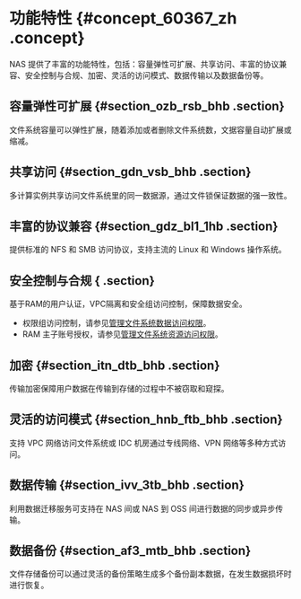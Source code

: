 # 功能特性 {#concept_60367_zh .concept}

NAS 提供了丰富的功能特性，包括：容量弹性可扩展、共享访问、丰富的协议兼容、安全控制与合规、加密、灵活的访问模式、数据传输以及数据备份等。

## 容量弹性可扩展 {#section_ozb_rsb_bhb .section}

文件系统容量可以弹性扩展，随着添加或者删除文件系统数，文据容量自动扩展或缩减。

## 共享访问 {#section_gdn_vsb_bhb .section}

多计算实例共享访问文件系统里的同一数据源，通过文件锁保证数据的强一致性。

## 丰富的协议兼容 {#section_gdz_bl1_1hb .section}

提供标准的 NFS 和 SMB 访问协议，支持主流的 Linux 和 Windows 操作系统。

## 安全控制与合规 { .section}

基于RAM的用户认证，VPC隔离和安全组访问控制，保障数据安全。

-   权限组访问控制，请参见[管理文件系统数据访问权限](../../../../intl.zh-CN/使用指南/管理文件系统数据访问权限.md#)。
-   RAM 主子账号授权，请参见[管理文件系统资源访问权限](../../../../intl.zh-CN/使用指南/管理文件系统资源访问权限.md#)。

## 加密 {#section_itn_dtb_bhb .section}

传输加密保障用户数据在传输到存储的过程中不被窃取和窥探。

## 灵活的访问模式 {#section_hnb_ftb_bhb .section}

支持 VPC 网络访问文件系统或 IDC 机房通过专线网络、VPN 网络等多种方式访问。

## 数据传输 {#section_ivv_3tb_bhb .section}

利用数据迁移服务可支持在 NAS 间或 NAS 到 OSS 间进行数据的同步或异步传输。

## 数据备份 {#section_af3_mtb_bhb .section}

文件存储备份可以通过灵活的备份策略生成多个备份副本数据，在发生数据损坏时进行恢复。

